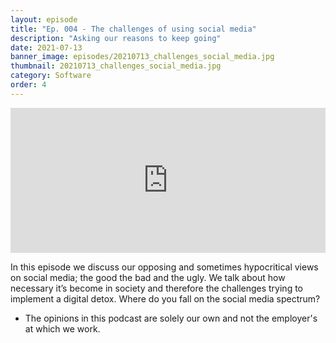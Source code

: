 ```yaml
---
layout: episode
title: "Ep. 004 - The challenges of using social media"
description: "Asking our reasons to keep going"
date: 2021-07-13
banner_image: episodes/20210713_challenges_social_media.jpg
thumbnail: 20210713_challenges_social_media.jpg
category: Software
order: 4
---
```


<div class="spotify-embeds mb-4">
<iframe src="https://open.spotify.com/embed/episode/5smbIYh4UI6PK5tRX3yhDV" width="100%" height="232" frameBorder="0" allowtransparency="true" allow="encrypted-media"></iframe>
</div>

In this episode we discuss our opposing and sometimes hypocritical views on social media; the good the bad and the ugly. We talk about how necessary it’s become in society and therefore the challenges trying to implement a digital detox. Where do you fall on the social media spectrum?

* The opinions in this podcast are solely our own and not the employer's at which we work.
